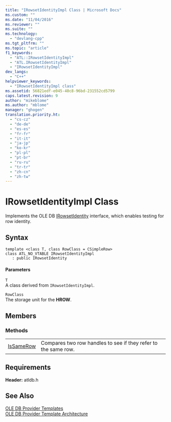 ```yaml
---
title: "IRowsetIdentityImpl Class | Microsoft Docs"
ms.custom: ""
ms.date: "11/04/2016"
ms.reviewer: ""
ms.suite: ""
ms.technology: 
  - "devlang-cpp"
ms.tgt_pltfrm: ""
ms.topic: "article"
f1_keywords: 
  - "ATL::IRowsetIdentityImpl"
  - "ATL.IRowsetIdentityImpl"
  - "IRowsetIdentityImpl"
dev_langs: 
  - "C++"
helpviewer_keywords: 
  - "IRowsetIdentityImpl class"
ms.assetid: 56821edf-e045-40c8-96bd-231552cd5799
caps.latest.revision: 9
author: "mikeblome"
ms.author: "mblome"
manager: "ghogen"
translation.priority.ht: 
  - "cs-cz"
  - "de-de"
  - "es-es"
  - "fr-fr"
  - "it-it"
  - "ja-jp"
  - "ko-kr"
  - "pl-pl"
  - "pt-br"
  - "ru-ru"
  - "tr-tr"
  - "zh-cn"
  - "zh-tw"
---
```

# IRowsetIdentityImpl Class
Implements the OLE DB [IRowsetIdentity](https://msdn.microsoft.com/en-us/library/ms715913.aspx) interface, which enables testing for row identity.  
  
## Syntax  
  
```  
template <class T, class RowClass = CSimpleRow>  
class ATL_NO_VTABLE IRowsetIdentityImpl   
   : public IRowsetIdentity  
```  
  
#### Parameters  
 `T`  
 A class derived from `IRowsetIdentityImpl`.  
  
 `RowClass`  
 The storage unit for the **HROW**.  
  
## Members  
  
### Methods  
  
|||  
|-|-|  
|[IsSameRow](../../data/oledb/irowsetidentityimpl-issamerow.md)|Compares two row handles to see if they refer to the same row.|  
  
## Requirements  
 **Header:** atldb.h  
  
## See Also  
 [OLE DB Provider Templates](../../data/oledb/ole-db-provider-templates-cpp.md)   
 [OLE DB Provider Template Architecture](../../data/oledb/ole-db-provider-template-architecture.md)